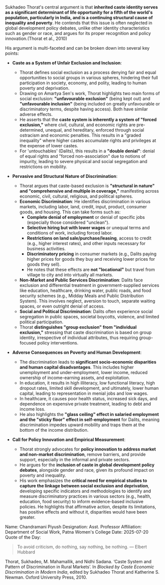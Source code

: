 Sukhadeo Thorat's central argument is that **inherited caste identity serves as a significant determinant of life opportunity for a fifth of the world's population, particularly in India, and is a continuing structural cause of inequality and poverty**. He contends that this issue is often neglected in global development policy debates, unlike other identity characteristics such as gender or race, and argues for its proper recognition and policy innovation.(Thorat et al., 2010)

His argument is multi-faceted and can be broken down into several key points:

*   **Caste as a System of Unfair Exclusion and Inclusion**:
    *   Thorat defines social exclusion as a process denying fair and equal opportunities to social groups in various spheres, hindering their full participation in society, economy, and polity, leading to human poverty and deprivation.
    *   Drawing on Amartya Sen's work, Thorat highlights two main forms of social exclusion: **"unfavourable exclusion"** (being kept out) and **"unfavourable inclusion"** (being included on greatly unfavourable or discriminatory terms, despite having access). Both have similar adverse effects.
    *   He asserts that the **caste system is inherently a system of "forced exclusion,"** where civil, cultural, and economic rights are pre-determined, unequal, and hereditary, enforced through social ostracism and economic penalties. This results in a "graded inequality" where higher castes accumulate rights and privileges at the expense of lower castes.
    *   For 'untouchables' (Dalits), this results in a **"double denial"**: denial of equal rights and "forced non-association" due to notions of impurity, leading to severe physical and social segregation and restrictions on mobility.

*   **Pervasive and Structural Nature of Discrimination**:
    *   Thorat argues that caste-based exclusion is **"structural in nature" and "comprehensive and multiple in coverage,"** manifesting across economic, civil, cultural, religious, and political spheres.
    *   **Economic Discrimination**: He identifies discrimination in various markets, including labor, land, credit, input, product, consumer goods, and housing. This can take forms such as:
        *   **Complete denial of employment** or denial of specific jobs (especially those considered "unclean").
        *   **Selective hiring but with lower wages** or unequal terms and conditions of work, including forced labor.
        *   **Restrictions on land sale/purchase/leasing**, access to credit (e.g., higher interest rates), and other inputs necessary for business activities.
        *   **Discriminatory pricing** in consumer markets (e.g., Dalits paying higher prices for goods they buy and receiving lower prices for goods they sell).
        *   He notes that these effects are **not "locational"** but travel from village to city and into virtually all markets.
    *   **Non-Market and Public Services Discrimination**: Dalits face exclusion and differential treatment in government-supplied services like education, healthcare, drinking water, public roads, and food security schemes (e.g., Midday Meals and Public Distribution System). This involves neglect, aversion to touch, separate waiting spaces, or even outright denial of access.
    *   **Social and Political Discrimination**: Dalits often experience social segregation in public spaces, societal boycotts, violence, and limited political participation.
    *   Thorat **distinguishes "group exclusion" from "individual exclusion,"** stressing that caste discrimination is based on group identity, irrespective of individual attributes, thus requiring group-focused policy interventions.

*   **Adverse Consequences on Poverty and Human Development**:
    *   The discrimination leads to **significant socio-economic disparities and human capital disadvantages**. This includes higher unemployment and under-employment, lower income, reduced ownership of income-earning assets, and exploitation.
    *   In education, it results in high illiteracy, low functional literacy, high dropout rates, limited skill development, and ultimately, lower human capital, leading to representation in menial jobs and low wages.
    *   In healthcare, it causes poor health status, increased sick days, and dependence on expensive private treatment, leading to debt and income loss.
    *   He also highlights the **"glass ceiling" effect in salaried employment and the "sticky floor" effect in self-employment** for Dalits, meaning discrimination impedes upward mobility and traps them at the bottom of the income distribution.

*   **Call for Policy Innovation and Empirical Measurement**:
    *   Thorat strongly advocates for **policy innovation to address market and non-market discrimination**, remove barriers, and provide support, especially in the informal and private sectors.
    *   He argues for the **inclusion of caste in global development policy debates**, alongside gender and race, given its profound impact on poverty and inequality.
    *   His work emphasizes the **critical need for empirical studies to capture the linkage between social exclusion and deprivation**, developing specific indicators and methodologies to identify and measure discriminatory practices in various sectors (e.g., health, education, food security) to inform evidence-based inclusive policies. He highlights that affirmative action, despite its limitations, has positive effects and without it, disparities would have been greater.

Name: Chandramani Piyush
Designation: Asst. Professor
Affiliation: Department of Social Work, Patna Women's College
Date: 2025-07-20
Quote of the Day: 
>To avoid criticism, do nothing, say nothing, be nothing.
> — Elbert Hubbard

Thorat, Sukhadeo, M. Mahamallik, and Nidhi Sadana. ‘Caste System and Pattern of Discrimination in Rural Markets’. In _Blocked by Caste Economic Discrimination in Modern India_, edited by Sukhadeo Thorat and Katherine S. Newman. Oxford University Press, 2010.
